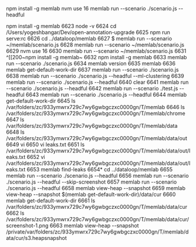 npm install -g memlab
nvm use 16
memlab run --scenario ./scenario.js --headful



npm install -g memlab
 6623  node -v
 6624  cd /Users/yogeshbangar/Dev/open-annotation-upgrade 
 6625  npm run serve:rc
 6626  cd ../dataloop/memlab
 6627  $ memlab run --scenario ~/memlab/scenario.js
 6628  memlab run --scenario ~/memlab/scenario.js
 6629  nvm use 16
 6630  memlab run --scenario ~/memlab/scenario.js
 6631  ^[[200~npm install -g memlab~
 6632  npm install -g memlab
 6633  memlab run --scenario ./scenario.js
 6634  memlab version
 6635  memlab
 6636  memlab get-default-work-dir
 6637  memlab run --scenario ./scenario.js
 6638  memlab run --scenario ./scenario.js --headful --ml-clustering
 6639  memlab run --scenario ./scenario.js --headful
 6640  clear
 6641  memlab run --scenario ./scenario.js --headful
 6642  memlab run --scenario ./test.js --headful
 6643  memlab run --scenario ./scenario.js --headful
 6644  memlab get-default-work-dir
 6645  ls /var/folders/zc/933ymwrx729c7wy6gwbgczxc0000gn/T/memlab
 6646  ls /var/folders/zc/933ymwrx729c7wy6gwbgczxc0000gn/T/memlab/chrome
 6647  ls /var/folders/zc/933ymwrx729c7wy6gwbgczxc0000gn/T/memlab/data
 6648  ls /var/folders/zc/933ymwrx729c7wy6gwbgczxc0000gn/T/memlab/data/out
 6649  vi 
 6650  vi leaks.txt
 6651  ls /var/folders/zc/933ymwrx729c7wy6gwbgczxc0000gn/T/memlab/data/out/leaks.txt
 6652  vi /var/folders/zc/933ymwrx729c7wy6gwbgczxc0000gn/T/memlab/data/out/leaks.txt
 6653  memlab find-leaks
 6654* cd ../dataloop/memlab
 6655  memlab run --scenario ./scenario.js --headful
 6656  memlab run --scenario ./scenario.js --headful --skip-screenshot
 6657  memlab run --scenario ./scenario.js --headful
 6658  memlab view-heap --snapshot
 6659  memlab view-heap --snapshot $(memlab get-default-work-dir)/data/cur
 6660  memlab get-default-work-dir
 6661  ls /var/folders/zc/933ymwrx729c7wy6gwbgczxc0000gn/T/memlab/data/cur
 6662  ls /var/folders/zc/933ymwrx729c7wy6gwbgczxc0000gn/T/memlab/data/cur/screenshot-1.png
 6663  memlab view-heap --snapshot /private/var/folders/zc/933ymwrx729c7wy6gwbgczxc0000gn/T/memlab/data/cur/s3.heapsnapshot 